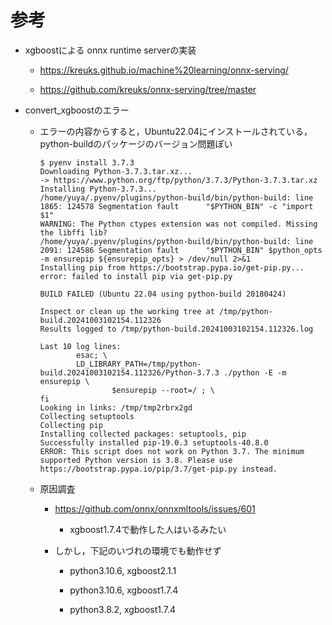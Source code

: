 # 参考

- xgboostによる onnx runtime serverの実装
    
    - https://kreuks.github.io/machine%20learning/onnx-serving/

    - https://github.com/kreuks/onnx-serving/tree/master

- convert_xgboostのエラー

    - エラーの内容からすると，Ubuntu22.04にインストールされている，python-buildのパッケージのバージョン問題ぽい
        ```
        $ pyenv install 3.7.3
        Downloading Python-3.7.3.tar.xz...
        -> https://www.python.org/ftp/python/3.7.3/Python-3.7.3.tar.xz
        Installing Python-3.7.3...
        /home/yuya/.pyenv/plugins/python-build/bin/python-build: line 1865: 124578 Segmentation fault      "$PYTHON_BIN" -c "import $1"
        WARNING: The Python ctypes extension was not compiled. Missing the libffi lib?    
        /home/yuya/.pyenv/plugins/python-build/bin/python-build: line 2091: 124586 Segmentation fault      "$PYTHON_BIN" $python_opts -m ensurepip ${ensurepip_opts} > /dev/null 2>&1
        Installing pip from https://bootstrap.pypa.io/get-pip.py...
        error: failed to install pip via get-pip.py

        BUILD FAILED (Ubuntu 22.04 using python-build 20180424)

        Inspect or clean up the working tree at /tmp/python-build.20241003102154.112326   
        Results logged to /tmp/python-build.20241003102154.112326.log

        Last 10 log lines:
                esac; \
                LD_LIBRARY_PATH=/tmp/python-build.20241003102154.112326/Python-3.7.3 ./python -E -m ensurepip \
                        $ensurepip --root=/ ; \
        fi
        Looking in links: /tmp/tmp2rbrx2gd
        Collecting setuptools
        Collecting pip
        Installing collected packages: setuptools, pip
        Successfully installed pip-19.0.3 setuptools-40.8.0
        ERROR: This script does not work on Python 3.7. The minimum supported Python version is 3.8. Please use https://bootstrap.pypa.io/pip/3.7/get-pip.py instead.
        ```

    - 原因調査

        - https://github.com/onnx/onnxmltools/issues/601

            - xgboost1.7.4で動作した人はいるみたい
            
        - しかし，下記のいづれの環境でも動作せず

            - python3.10.6, xgboost2.1.1

            - python3.10.6, xgboost1.7.4
            
            - python3.8.2, xgboost1.7.4